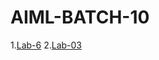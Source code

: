 # AIML-BATCH-10
1.[Lab-6](https://github.com/2203a51531/AIML-BATCH-10/blob/main/lab6.ipynb)
2.[Lab-03](https://github.com/2203a51531/AIML-BATCH-10/blob/main/README.md)
